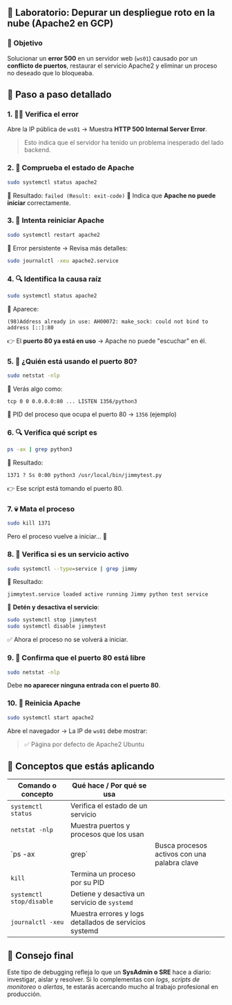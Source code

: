 ## 🧪 Laboratorio: Depurar un despliegue roto en la nube (Apache2 en GCP)

### 🎯 Objetivo

Solucionar un **error 500** en un servidor web (`ws01`) causado por un **conflicto de puertos**, restaurar el servicio Apache2 y eliminar un proceso no deseado que lo bloqueaba.

## 🧭 Paso a paso detallado

### 1. 🕵️‍♀️ Verifica el error

Abre la IP pública de `ws01` → Muestra **HTTP 500 Internal Server Error**.

> Esto indica que el servidor ha tenido un problema inesperado del lado backend.

### 2. 🔧 Comprueba el estado de Apache

```bash
sudo systemctl status apache2
```

📌 Resultado: `failed (Result: exit-code)`
📌 Indica que **Apache no puede iniciar** correctamente.

### 3. 🚨 Intenta reiniciar Apache

```bash
sudo systemctl restart apache2
```

📌 Error persistente → Revisa más detalles:

```bash
sudo journalctl -xeu apache2.service
```

### 4. 🔍 Identifica la causa raíz

```bash
sudo systemctl status apache2
```

📌 Aparece:

```
(98)Address already in use: AH00072: make_sock: could not bind to address [::]:80
```

👉 El **puerto 80 ya está en uso** → Apache no puede "escuchar" en él.

### 5. 🧠 ¿Quién está usando el puerto 80?

```bash
sudo netstat -nlp
```

📌 Verás algo como:

```
tcp 0 0 0.0.0.0:80 ... LISTEN 1356/python3
```

🔎 PID del proceso que ocupa el puerto 80 → `1356` (ejemplo)

### 6. 🔍 Verifica qué script es

```bash
ps -ax | grep python3
```

📌 Resultado:

```
1371 ? Ss 0:00 python3 /usr/local/bin/jimmytest.py
```

👉 Ese script está tomando el puerto 80.

### 7. 💀 Mata el proceso

```bash
sudo kill 1371
```

Pero el proceso vuelve a iniciar... 🔁

### 8. 🧰 Verifica si es un servicio activo

```bash
sudo systemctl --type=service | grep jimmy
```

📌 Resultado:

```
jimmytest.service loaded active running Jimmy python test service
```

🛑 **Detén y desactiva el servicio**:

```bash
sudo systemctl stop jimmytest
sudo systemctl disable jimmytest
```

✅ Ahora el proceso no se volverá a iniciar.

### 9. 🔁 Confirma que el puerto 80 está libre

```bash
sudo netstat -nlp
```

Debe **no aparecer ninguna entrada con el puerto 80**.

### 10. 🚀 Reinicia Apache

```bash
sudo systemctl start apache2
```

Abre el navegador → La IP de `ws01` debe mostrar:

> ✅ Página por defecto de Apache2 Ubuntu

## 📌 Conceptos que estás aplicando

| Comando o concepto       | Qué hace / Por qué se usa                              |                                              |
| ------------------------ | ------------------------------------------------------ | -------------------------------------------- |
| `systemctl status`       | Verifica el estado de un servicio                      |                                              |
| `netstat -nlp`           | Muestra puertos y procesos que los usan                |                                              |
| \`ps -ax                 | grep\`                                                 | Busca procesos activos con una palabra clave |
| `kill`                   | Termina un proceso por su PID                          |                                              |
| `systemctl stop/disable` | Detiene y desactiva un servicio de `systemd`           |                                              |
| `journalctl -xeu`        | Muestra errores y logs detallados de servicios systemd |                                              |

## 🧠 Consejo final

Este tipo de debugging refleja lo que un **SysAdmin o SRE** hace a diario: investigar, aislar y resolver. Si lo complementas con *logs*, *scripts de monitoreo* o *alertas*, te estarás acercando mucho al trabajo profesional en producción.